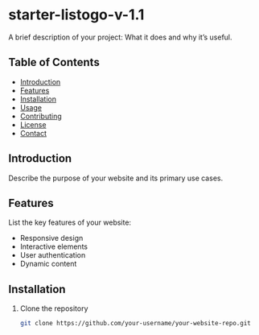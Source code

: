 # starter-listogo-v-1.1

A brief description of your project: What it does and why it’s useful.

## Table of Contents

- [Introduction](#introduction)
- [Features](#features)
- [Installation](#installation)
- [Usage](#usage)
- [Contributing](#contributing)
- [License](#license)
- [Contact](#contact)

## Introduction

Describe the purpose of your website and its primary use cases.

## Features

List the key features of your website:
- Responsive design
- Interactive elements
- User authentication
- Dynamic content

## Installation

1. Clone the repository
   ```sh
   git clone https://github.com/your-username/your-website-repo.git
